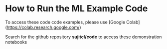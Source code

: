 # How to Run the ML Example Code

To access these code code examples, please use [Google Colab] (https://colab.research.google.com/)

Search for the github repository **sujitcl/code** to access these demonstration notebooks



